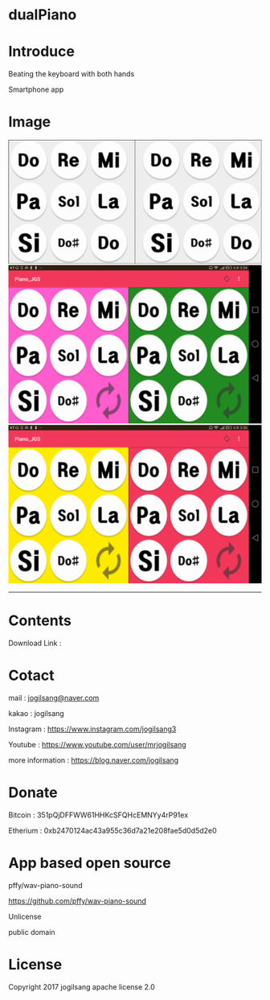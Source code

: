 # dualPiano

Introduce
=============

Beating the keyboard with both hands

Smartphone app

Image
=============

![Alt text](/introduce/1024500.png)
![Alt text](/introduce/Screenshot_2017-05-01-15-34-58.png)
![Alt text](/introduce/Screenshot_2017-05-01-15-36-12.png)


<hr/>

Contents
=============

Download Link : 


Cotact
=============

mail :
jogilsang@naver.com

kakao :
jogilsang

Instagram :
<https://www.instagram.com/jogilsang3>

Youtube :
<https://www.youtube.com/user/mrjogilsang>

more information : 
<https://blog.naver.com/jogilsang>

Donate
=============
Bitcoin : 351pQjDFFWW61HHKcSFQHcEMNYy4rP91ex

Etherium : 0xb2470124ac43a955c36d7a21e208fae5d0d5d2e0


App based open source
=============
pffy/wav-piano-sound

https://github.com/pffy/wav-piano-sound

Unlicense

public domain

License
=============
Copyright 2017 jogilsang apache license 2.0


